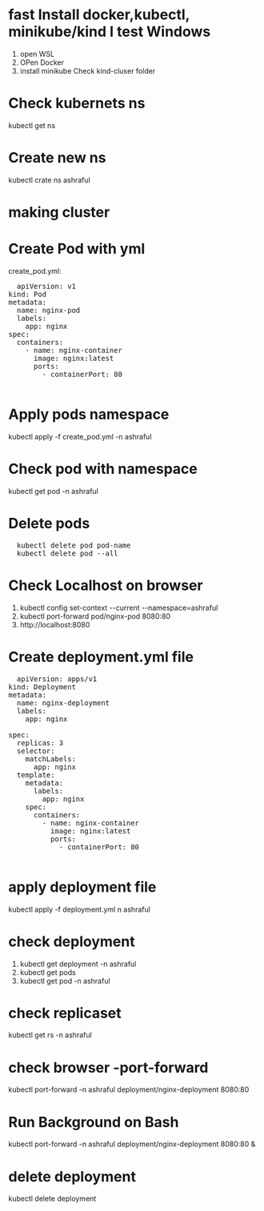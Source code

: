 # fast Install docker,kubectl, minikube/kind I test Windows 
1. open WSL
2. OPen Docker
3. install minikube
Check kind-cluser folder 
# Check kubernets ns 
kubectl get ns
# Create new ns 
kubectl crate ns ashraful
# making cluster 

# Create Pod with yml 
create_pod.yml:
<pre>
  apiVersion: v1
kind: Pod
metadata:
  name: nginx-pod  
  labels:
    app: nginx      
spec:
  containers:
    - name: nginx-container
      image: nginx:latest
      ports:
        - containerPort: 80

</pre>

# Apply pods namespace 
kubectl apply -f create_pod.yml -n ashraful

# Check pod with namespace 
kubectl get pod -n ashraful
# Delete pods 
<pre>
  kubectl delete pod pod-name
  kubectl delete pod --all
</pre>
# Check Localhost on browser 
1. kubectl config set-context --current --namespace=ashraful
2. kubectl port-forward pod/nginx-pod 8080:80
3. http://localhost:8080
# Create deployment.yml file 
<pre>
  apiVersion: apps/v1
kind: Deployment
metadata:
  name: nginx-deployment
  labels:
    app: nginx

spec:
  replicas: 3
  selector:
    matchLabels:
      app: nginx
  template:
    metadata:
      labels:
        app: nginx
    spec:
      containers:
        - name: nginx-container
          image: nginx:latest
          ports:
            - containerPort: 80
  
</pre>
# apply deployment file 
kubectl apply -f deployment.yml n ashraful
# check deployment 
1. kubectl get deployment -n ashraful
2. kubectl get pods
3. kubectl get pod -n ashraful

# check replicaset 
kubectl get rs -n ashraful

# check browser -port-forward 
kubectl port-forward -n ashraful deployment/nginx-deployment 8080:80

# Run Background on Bash 
kubectl port-forward -n ashraful deployment/nginx-deployment 8080:80 &

# delete deployment 
kubectl delete deployment <deployment-name>




   

